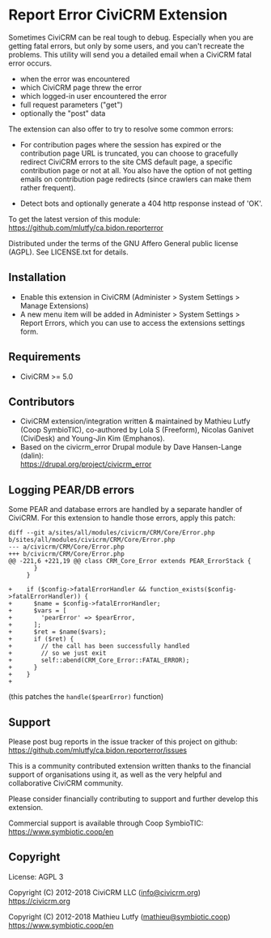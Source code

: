 Report Error CiviCRM Extension
==============================

Sometimes CiviCRM can be real tough to debug. Especially when you are getting
fatal errors, but only by some users, and you can't recreate the problems.
This utility will send you a detailed email when a CiviCRM fatal error occurs.

* when the error was encountered
* which CiviCRM page threw the error 
* which logged-in user encountered the error
* full request parameters ("get")
* optionally the "post" data

The extension can also offer to try to resolve some common errors:

* For contribution pages where the session has expired or the contribution
  page URL is truncated, you can choose to gracefully redirect CiviCRM
  errors to the site CMS default page, a specific contribution page or not
  at all. You also have the option of not getting emails on contribution
  page redirects (since crawlers can make them rather frequent).

* Detect bots and optionally generate a 404 http response instead of 'OK'.

To get the latest version of this module:  
https://github.com/mlutfy/ca.bidon.reporterror

Distributed under the terms of the GNU Affero General public license (AGPL).
See LICENSE.txt for details.

Installation
------------

* Enable this extension in CiviCRM (Administer > System Settings > Manage Extensions)
* A new menu item will be added in Administer > System Settings > Report Errors,
  which you can use to access the extensions settings form.

Requirements
------------

- CiviCRM >= 5.0

Contributors
------------

* CiviCRM extension/integration written & maintained by Mathieu Lutfy (Coop SymbioTIC),
  co-authored by Lola S (Freeform), Nicolas Ganivet (CiviDesk) and Young-Jin Kim (Emphanos).
* Based on the civicrm_error Drupal module by Dave Hansen-Lange (dalin):  
  https://drupal.org/project/civicrm_error

Logging PEAR/DB errors
-------------------

Some PEAR and database errors are handled by a separate handler of CiviCRM.
For this extension to handle those errors, apply this patch:

```
diff --git a/sites/all/modules/civicrm/CRM/Core/Error.php b/sites/all/modules/civicrm/CRM/Core/Error.php
--- a/civicrm/CRM/Core/Error.php
+++ b/civicrm/CRM/Core/Error.php
@@ -221,6 +221,19 @@ class CRM_Core_Error extends PEAR_ErrorStack {
       }
     }

+    if ($config->fatalErrorHandler && function_exists($config->fatalErrorHandler)) {
+      $name = $config->fatalErrorHandler;
+      $vars = [
+        'pearError' => $pearError,
+      ];
+      $ret = $name($vars);
+      if ($ret) {
+        // the call has been successfully handled
+        // so we just exit
+        self::abend(CRM_Core_Error::FATAL_ERROR);
+      }
+    }
+
```

(this patches the `handle($pearError)` function)

Support
-------

Please post bug reports in the issue tracker of this project on github:  
https://github.com/mlutfy/ca.bidon.reporterror/issues

This is a community contributed extension written thanks to the financial
support of organisations using it, as well as the very helpful and collaborative
CiviCRM community.

Please consider financially contributing to support and further develop this extension.

Commercial support is available through Coop SymbioTIC:  
https://www.symbiotic.coop/en

Copyright
---------

License: AGPL 3

Copyright (C) 2012-2018 CiviCRM LLC (info@civicrm.org)  
https://civicrm.org

Copyright (C) 2012-2018 Mathieu Lutfy (mathieu@symbiotic.coop)  
https://www.symbiotic.coop/en
